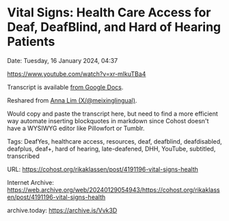 # Vital Signs: Health Care Access for Deaf, DeafBlind, and Hard of Hearing Patients 
Date: Tuesday, 16 January 2024, 04:37

https://www.youtube.com/watch?v=xr-mlkuTBa4

Transcript is available [from Google Docs](https://docs.google.com/document/d/10vwrSnuK_ZWwxl72eOcWHip4WbQLimbqvQHF6lq38QY/edit).

Reshared from [Anna Lim (X/@meixinglingual)](https://twitter.com/meixinglingual/status/1745983083306689018).

Would copy and paste the transcript here, but need to find a more efficient way automate inserting blockquotes in markdown since Cohost doesn't have a WYSIWYG editor like Pillowfort or Tumblr.

Tags: DeafYes, healthcare access, resources, deaf, deafblind, deafdisabled, deafplus, deaf+, hard of hearing, late-deafened, DHH, YouTube, subtitled, transcribed

URL: https://cohost.org/rikaklassen/post/4191196-vital-signs-health

Internet Archive: https://web.archive.org/web/20240129054943/https://cohost.org/rikaklassen/post/4191196-vital-signs-health

archive.today: https://archive.is/Vvk3D
<!--
If you apperciate the blog post, please consider contributing to the COVID fund: https://www.paypal.me/bglamours.
-->
